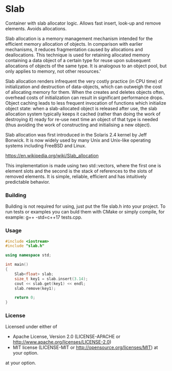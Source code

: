 # Slab

 Container with slab allocator logic.
 Allows fast insert, look-up and remove elements.
 Avoids allocations.

 Slab allocation is a memory management mechanism intended for
 the efficient memory allocation of objects.
 In comparison with earlier mechanisms,
 it reduces fragmentation caused by allocations and deallocations.
 This technique is used for retaining allocated memory containing
 a data object of a certain type for reuse upon subsequent
 allocations of objects of the same type. It is analogous to an object pool,
 but only applies to memory, not other resources.'

 Slab allocation renders infrequent the very costly practice (in CPU time)
 of initialization and destruction of data-objects, which can outweigh
 the cost of allocating memory for them. When the creates
 and deletes objects often, overhead costs of initialization can result
 in significant performance drops. Object caching leads to less frequent
 invocation of functions which initialize object state: when a slab-allocated
 object is released after use, the slab allocation system typically
 keeps it cached (rather than doing the work of destroying it)
 ready for re-use next time an object of that type is needed
 (thus avoiding the work of constructing and initialising a new object).

 Slab allocation was first introduced in the Solaris 2.4 kernel by Jeff Bonwick.
 It is now widely used by many Unix and Unix-like operating systems including
 FreeBSD and Linux.

 https://en.wikipedia.org/wiki/Slab_allocation

 This implementation is made using two std::vectors, where the first one is element slots
 and the second is the stack of references to the slots of removed elements. It is simple, 
 reliable, efficient and has intuitively predictable behavior.
 
### Building
Building is not required for using, just put the file slab.h into your project.
To run tests or examples you can buld them with CMake or simply compile, for example: g++ -std=c++17 tests.cpp.

### Usage
```c++
#include <iostream>
#include "slab.h"

using namespace std;

int main()
{
    Slab<float> slab;
    size_t key1 = slab.insert(3.14);
    cout << slab.get(key1) << endl;
    slab.remove(key1);

    return 0;
}
```

### License

Licensed under either of
* Apache License, Version 2.0 (LICENSE-APACHE or http://www.apache.org/licenses/LICENSE-2.0)
* MIT license (LICENSE-MIT or http://opensource.org/licenses/MIT) at your option.

at your option.
